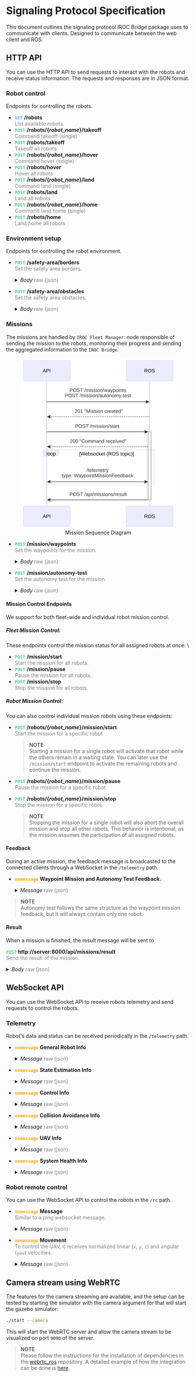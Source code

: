 # Signaling Protocol Specification

This document outlines the signaling protocol IROC Bridge package uses to communicate with clients.
Designed to communicate between the web client and ROS.

## HTTP API

You can use the HTTP API to send requests to interact with the robots and receive status information.
The requests and responses are in JSON format.

### Robot control

Endpoints for controlling the robots.

- <strong style="color: #61affe">`GET`</strong>
  **/robots**  
  <span style="color: gray">
  List available robots.
  </span>
- <strong style="color: #48cc90">`POST`</strong>
  **/robots/{_robot_name_}/takeoff**  
  <span style="color: gray">
  Command takeoff (single)
  </span>
- <strong style="color: #49CC90">`POST`</strong>
  **/robots/takeoff**  
  <span style="color: gray">
  Takeoff all robots
  </span>
- <strong style="color: #49cc90">`POST`</strong>
  **/robots/{_robot_name_}/hover**  
  <span style="color: gray">
  Command hover (single)
  </span>
- <strong style="color: #49cc90">`POST`</strong>
  **/robots/hover**  
  <span style="color: gray">
  Hover all robots
  </span>
- <strong style="color: #49cc90">`POST`</strong>
  **/robots/{_robot_name_}/land**  
  <span style="color: gray">
  Command land (single)
  </span>
- <strong style="color: #49cc90">`POST`</strong>
  **/robots/land**  
  <span style="color: gray">
  Land all robots
  </span>
- <strong style="color: #49cc90">`POST`</strong>
  **/robots/{_robot_name_}/home**  
  <span style="color: gray">
  Command land home (single)
  </span>
- <strong style="color: #49cc90">`POST`</strong>
  **/robots/home**  
  <span style="color: gray">
  Land home all robots
  </span>

### Environment setup

Endpoints for controlling the robot environment.

- <strong style="color: #49cc90">`POST`</strong>
  **/safety-area/borders**  
  <span style="color: gray">
  Set the safety area borders.
  </span>
  <details> 
  <summary>
  <em>Body</em> <span style="color: gray">raw (json)</span>
  </summary>

  ```json
  {
    "points": [
      {
        "x": 47.39776,
        "y": 8.545254
      },
      {
        "x": 47.397719,
        "y": 8.545436
      },
      {
        "x": 47.397601,
        "y": 8.545367
      },
      {
        "x": 47.397657,
        "y": 8.545191
      }
    ],
    "height_id": 1,
    "max_z": 347,
    "min_z": 343
  }
  ```

  </details>

- <strong style="color: #49cc90">`POST`</strong>
  **/safety-area/obstacles**  
  <span style="color: gray">
  Set the safety area obstacles.
  </span>
  <details>
    <summary>
    <em>Body</em> <span style="color: gray">raw (json)</span>
    </summary>

  ```json
  {
    "points": [
      {
        "x": 47.39776,
        "y": 8.545254
      },
      {
        "x": 47.397719,
        "y": 8.545436
      },
      {
        "x": 47.397601,
        "y": 8.545367
      },
      {
        "x": 47.397657,
        "y": 8.545191
      }
    ],
    "height_id": 1,
    "max_z": 347,
    "min_z": 343
  }
  ```

  </details>

### Missions

The missions are handled by `IROC Fleet Manager`: node responsible of sending the mission to the robots, monitoring their progress and sending the aggregated information to the `IROC Bridge`.

<figure align="center">
  <img src="sequence_diagram.svg" alt="Sequence Diagram" width="450px" style="margin: 0 auto">
  <figcaption>Mission Sequence Diagram</figcaption>
</figure>

- <strong style="color: #49cc90">`POST`</strong>
  **/mission/waypoints**  
  <span style="color: gray">
  Set the waypoints for the mission.
  </span>
  <details>
  <summary>
  <em>Body</em> <span style="color: gray">raw (json)</span>
  </summary>

  ```json
  {
    "robot_name": "uav1",
    "frame_id": 0,
    "height_id": 0,
    "points": [
      {
        "x": 10,
        "y": 10,
        "z": 2,
        "heading": 1
      },
      {
        "x": -10,
        "y": 10,
        "z": 2,
        "heading": 3
      }
    ],
    "terminal_action": 1
  }
  ```

  </details>

- <strong style="color: #49cc90">`POST`</strong>
  **/mission/autonomy-test**  
  <span style="color: gray">
  Set the autonomy test for the mission.
  </span>
  <details>
  <summary>
  <em>Body</em> <span style="color: gray">raw (json)</span>
  </summary>

  ```json
  {
    "robot_name": "uav1",
    "frame_id": 0,
    "height_id": 0,
    "points": [
      {
        "x": 10,
        "y": 10,
        "z": 2,
        "heading": 1
      },
      {
        "x": -10,
        "y": 10,
        "z": 2,
        "heading": 3
      }
    ],
    "terminal_action": 1
  }
  ```

  </details>

#### Mission Control Endpoints

We support for both fleet-wide and individual robot mission control.

##### Fleet Mission Control:

These endpoints control the mission status for all assigned robots at once: \

- <strong style="color: #49cc90">`POST`</strong>
  **/mission/start**  
  <span style="color: gray">
  Start the mission for all robots.
  </span>
- <strong style="color: #49cc90">`POST`</strong>
  **/mission/pause**  
  <span style="color: gray">
  Pause the mission for all robots.
  </span>
- <strong style="color: #49cc90">`POST`</strong>
  **/mission/stop**  
  <span style="color: gray">
  Stop the mission for all robots.
  </span>

##### Robot Mission Control:

You can also control individual mission robots using these endpoints:

- <strong style="color: #49cc90">`POST`</strong>
  **/robots/{_robot_name_}/mission/start**  
   <span style="color: gray">
  Start the mission for a specific robot.
  </span>

  > **NOTE** \
  > Starting a mission for a single robot will activate that robot while the others remain in a waiting state. You can later use the `/mission/start` endpoint to activate the remaining robots and continue the mission.

- <strong style="color: #49cc90">`POST`</strong>
  **/robots/{_robot_name_}/mission/pause**  
  <span style="color: gray">
  Pause the mission for a specific robot.
  </span>
- <strong style="color: #49cc90">`POST`</strong>
  **/robots/{_robot_name_}/mission/stop**  
   <span style="color: gray">
  Stop the mission for a specific robot.
  </span>
  > **NOTE** \
  > Stopping the mission for a single robot will also abort the overall mission and stop all other robots. This behavior is intentional, as the mission assumes the participation of all assigned robots.

#### Feedback

During an active mission, the feedback message is broadcasted to the connected clients through a WebSocket in the `/telemetry` path.

- <strong style="color: orange">`onmessage`</strong>
  **Waypoint Mission and Autonomy Test Feedback.**
  <details>
  <summary>
  <em>Message</em> <span style="color: gray">raw (json)</span>
  </summary>

  ```json
  {
    "type": "WaypointMissionFeedback",
    "progress": 0.75,
    "mission_state": "IN_PROGRESS",
    "message": "EXECUTING",
    "robots": [
      {
        "robot_name": "uav1",
        "message": "EXECUTING",
        "mission_progress": 0.6,
        "current_goal": 2,
        "distance_to_goal": 15.3,
        "goal_estimated_arrival_time": 30,
        "goal_progress": 0.8,
        "distance_to_finish": 50.2,
        "finish_estimated_arrival_time": 50
      },
      {
        "robot_name": "uav2",
        "message": "EXECUTING",
        "mission_progress": 0.45,
        "current_goal": 1,
        "distance_to_goal": 5.7,
        "goal_estimated_arrival_time": 30,
        "goal_progress": 0.95,
        "distance_to_finish": 75.8,
        "finish_estimated_arrival_time": 50
      }
    ]
  }
  ```

  </details>

> **NOTE** \
> Autonomy test follows the same structure as the waypoint mission feedback, but it will always contain only one robot.

#### Result

When a mission is finished, the result message will be sent to

<strong style="color: #49cc90">`POST`</strong>
**http://server:8000/api/missions/result**  
<span style="color: gray">
Send the result of the mission.
</span>

<details>
  <summary>
  <em>Body</em> <span style="color: gray">raw (json)</span>
  </summary>

```json
{
  "success": true,
  "message": "All robots finished successfully",
  "robot_results": [
    {
      "robot_name": "uav1",
      "success": true,
      "message": "Robot finished successfully"
    },
    {
      "robot_name": "uav2",
      "success": true,
      "message": "Robot finished successfully"
    }
  ]
}
```

</details>

## WebSocket API

You can use the WebSocket API to receive robots telemetry and send requests to control the robots.

### Telemetry

Robot's data and status can be received periodically in the `/telemetry` path.

- <strong style="color: orange">`onmessage`</strong>
  **General Robot Info**
  <details>
    <summary>
    <em>Message</em> <span style="color: gray">raw (json)</span>
    </summary>

  ```json
  {
    "errors": [],
    "type": "GeneralRobotInfo",
    "ready_to_start": 1,
    "problems_preventing_start": [],
    "battery_state": {
      "wh_drained": -1,
      "percentage": -1,
      "voltage": -1
    },
    "robot_type": 0,
    "robot_name": "uav2"
  }
  ```

  </details>

- <strong style="color: orange">`onmessage`</strong>
  **State Estimation Info**
  <details>
    <summary>
    <em>Message</em> <span style="color: gray">raw (json)</span>
    </summary>
    
    ````json
    {
      "type": "StateEstimationInfo",
      "switchable_estimators": [
        "gps_baro",
        "gps_garmin"
      ],
      "velocity": {
        "angular": {
          "z": 0,
          "y": 0,
          "x": 0
        },
        "linear": {
          "z": 4.6765261112091244e-21,
          "y": 0,
          "x": 0
        }
      },
      "global_pose": {
        "heading": 1.02729905983773,
        "altitude": 340,
        "longitude": 8.545800727209587,
        "latitude": 47.39776586900617
      },
      "local_pose": {
        "z": 0.059999996605801006,
        "heading": 1.02729905983773,
        "y": 2.4504742256806935,
        "x": 15.614331170562465
      },
      "current_estimator": "gps_baro",
      "above_ground_level_height": 0.059999996605801,
      "running_estimators": [
        "gps_baro",
        "gps_garmin"
      ],
      "acceleration": {
        "angular": {
          "z": 0,
          "y": 0,
          "x": 0
        },
        "linear": {
          "z": 1.0095692646347513e-18,
          "y": 0,
          "x": 0
        }
      },
      "estimation_frame": "uav2/gps_garmin_origin",
      "robot_name": "uav2"
    }
    ````
  </details>

- <strong style="color: orange">`onmessage`</strong>
  **Control Info**
  <details>
    <summary>
    <em>Message</em> <span style="color: gray">raw (json)</span>
    </summary>
    
    ````json
    {
      "type": "ControlInfo",
      "thrust": null,
      "available_trackers": [],
      "active_tracker": "unknown",
      "available_controllers": [],
      "active_controller": "unknown",
      "robot_name": "uav2"
    }
    ````
  </details>

- <strong style="color: orange">`onmessage`</strong>
  **Collision Avoidance Info**
  <details>
    <summary>
    <em>Message</em> <span style="color: gray">raw (json)</span>
    </summary>
    
    ````json
    {
      "type": "CollisionAvoidanceInfo",
      "other_robots_visible": [
        "uav1"
      ],
      "collision_avoidance_enabled": 1,
      "avoiding_collision": 0,
      "robot_name": "uav2"
    }
    ````
  </details>

- <strong style="color: orange">`onmessage`</strong>
  **UAV Info**
  <details>
    <summary>
    <em>Message</em> <span style="color: gray">raw (json)</span>
    </summary>

  ```json
  {
    "mass_nominal": null,
    "type": "UavInfo",
    "flight_duration": 0,
    "flight_state": "OFFBOARD",
    "offboard": 1,
    "armed": 1,
    "robot_name": "uav2"
  }
  ```

  </details>

- <strong style="color: orange">`onmessage`</strong>
  **System Health Info**
  <details>
    <summary>
    <em>Message</em> <span style="color: gray">raw (json)</span>
    </summary>

  ```json
  {
    "free_ram": 22.789223,
    "robot_name": "uav2",
    "cpu_load": 10.102389,
    "mag_strength": null,
    "total_ram": 30.061069,
    "type": "SystemHealthInfo",
    "mag_uncertainty": null,
    "free_hdd": 1393,
    "state_estimation_rate": 20.080807,
    "hw_api_rate": 99.019608,
    "control_manager_rate": 0.990196,
    "gnss_uncertainty": 0,
    "node_cpu_loads": [
      ["/uav2/hw_api", 1.09215],
      ["/uav2/constraint_manager", 1.09215],
      ["/uav2/control_manager", 1.09215],
      ["/uav2/estimation_manager", 0]
    ],
    "available_sensors": [
      {
        "name": "pixhawk",
        "status": "NOT_IMPLEMENTED",
        "ready": 1,
        "rate": -1
      },
      {
        "rate": -1,
        "ready": 1,
        "status": "NOT_IMPLEMENTED",
        "name": "garmin_down"
      }
    ]
  }
  ```

  </details>

### Robot remote control

You can use the WebSocket API to control the robots in the `/rc` path.

- <strong style="color: orange">`onmessage`</strong>
  **Message**  
  <span style="color: gray">
  Similar to a ping websocket message.
  </span>
  <details>
    <summary>
    <em>Message</em> <span style="color: gray">raw (json)</span>
    </summary>

  ```json
  {
    "command": "message",
    "data": "Hello, World!"
  }
  ```

  </details>

- <strong style="color: orange">`onmessage`</strong>
  **Movement**  
  <span style="color: gray">
  To control the UAV, it receives normalized linear (`x`, `y`, `z`) and angular (`yaw`) velocities.
  </span>
  <details>
    <summary>
    <em>Message</em> <span style="color: gray">raw (json)</span>
    </summary>

  ```json
  {
    "command": "move",
    "robot_name": "uav1",
    "data": {
      "x": 1.0,
      "y": -0.5,
      "z": 0,
      "heading": 1.0
    }
  }
  ```

  </details>

## Camera stream using WebRTC

The features for the camera streaming are available, and the setup can be tested by starting the simulator with the camera argument for that will start the gazebo simulator:

```sh
./start --camera
```

This will start the WebRTC server and allow the camera stream to be visualized on port `9090` of the server.

> **NOTE** \
> Please follow the instructions for the installation of dependencies in the [webrtc_ros](https://github.com/fly4future/webrtc_ros) repository. A detailed example of how the integration can be done is [here](https://github.com/fly4future/webrtc_ros/blob/develop/web/TUTORIAL.md).
